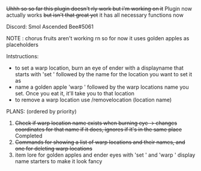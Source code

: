~~Uhhh so so far this plugin doesn't rly work but i'm working on it~~ 
Plugin now actually works ~~but isn't that great yet~~ it has all necessary functions now

Discord: Smol Ascended Bee#5061

NOTE : chorus fruits aren't working rn so for now it uses golden apples as placeholders

Intstructions:
- to set a warp location, burn an eye of ender with a displayname that starts with 'set ' followed by the name for the location you want to set it as
- name a golden apple 'warp ' followed by the warp locations name you set. Once you eat it, it'll take you to that location
- to remove a warp location use /removelocation (location name)


PLANS: (ordered by priority)

1. ~~Check if warp location name exists when burning eye -> changes coordinates for that name if it does, ignores if it's in the same place~~ Completed
2. ~~Commands for showing a list of warp locations and their names, and one for deleting warp locations~~
3. item lore for golden apples and ender eyes with 'set ' and 'warp ' display name starters to make it look fancy

